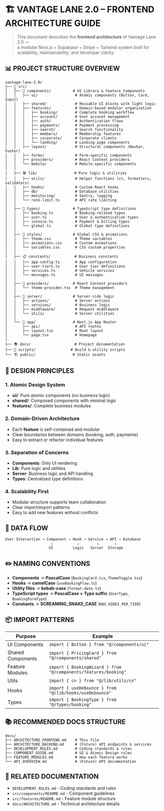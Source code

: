 # 🏗️ VANTAGE LANE 2.0 – FRONTEND ARCHITECTURE GUIDE

> This document describes the **frontend architecture** of Vantage Lane 2.0 —  
> a modular Next.js + Supabase + Stripe + Tailwind system built for scalability, maintainability, and developer clarity.

## 📊 PROJECT STRUCTURE OVERVIEW

```
vantage-lane-2.0/
├── 📁 src/
│   ├── 🎨 components/          # UI Library & Feature Components
│   │   ├── ui/                 # Atomic components (Button, Card, Input)
│   │   ├── shared/             # Reusable UI blocks with light logic
│   │   ├── features/           # Domain-based modular organization
│   │   │   ├── booking/        # Complete booking workflow
│   │   │   ├── account/        # User account management
│   │   │   ├── auth/           # Authentication flows
│   │   │   ├── payments/       # Payment processing
│   │   │   ├── search/         # Search functionality
│   │   │   ├── members/        # Membership features
│   │   │   ├── corporate/      # Corporate clients
│   │   │   └── landing/        # Landing page components
│   │   ├── layout/             # Structural components (Navbar, Footer)
│   │   ├── forms/              # Form-specific components
│   │   ├── providers/          # React Context providers
│   │   └── mobile/             # Mobile-specific components
│   │
│   ├── 🛠️ lib/                 # Pure logic & utilities
│   │   ├── utils/              # Helper functions (cn, formatters, validators)
│   │   ├── hooks/              # Custom React hooks
│   │   ├── db/                 # Database utilities
│   │   ├── monitoring/         # Sentry, logging
│   │   └── rate-limit.ts       # API rate limiting
│   │
│   ├── 📝 types/               # TypeScript type definitions
│   │   ├── booking.ts          # Booking-related types
│   │   ├── user.ts             # User & authentication types
│   │   ├── invoice.ts          # Payment & billing types
│   │   └── global.ts           # Global type definitions
│   │
│   ├── 🎨 styles/              # Global CSS & animations
│   │   ├── theme.css           # Theme variables
│   │   ├── animations.css      # Custom animations
│   │   └── variables.css       # CSS custom properties
│   │
│   ├── 📋 constants/           # Business constants
│   │   ├── app-config.ts       # App configuration
│   │   ├── user-tiers.ts       # User tier definitions
│   │   ├── services.ts         # Vehicle services
│   │   └── messages.ts         # UI messages
│   │
│   ├── 🔗 providers/           # React Context providers
│   │   └── theme-provider.tsx  # Theme management
│   │
│   ├── 🚀 server/              # Server-side logic
│   │   ├── actions/            # Server actions
│   │   ├── services/           # Business logic
│   │   ├── middleware/         # Request middleware
│   │   └── utils/              # Server utilities
│   │
│   └── 📱 app/                 # Next.js App Router
│       ├── api/                # API routes
│       ├── layout.tsx          # Root layout
│       └── page.tsx            # Homepage
│
├── 📚 docs/                    # Project documentation
├── 🔧 scripts/                # Build & utility scripts
└── 🏗️ public/                 # Static assets
```

## 🎯 DESIGN PRINCIPLES

### **1. Atomic Design System**
- **ui/**: Pure atomic components (no business logic)
- **shared/**: Composed components with minimal logic
- **features/**: Complete business modules

### **2. Domain-Driven Architecture**
- Each **feature** is self-contained and modular
- Clear boundaries between domains (booking, auth, payments)
- Easy to extract or refactor individual features

### **3. Separation of Concerns**
- **Components**: Only UI rendering
- **Lib**: Pure logic and utilities
- **Server**: Business logic and API handling
- **Types**: Centralized type definitions

### **4. Scalability First**
- Modular structure supports team collaboration
- Clear import/export patterns
- Easy to add new features without conflicts

## 🔄 DATA FLOW

```
User Interaction → Component → Hook → Service → API → Database
                     ↓           ↓        ↓       ↓
                    UI         Logic   Server  Storage
```

## ✏️ NAMING CONVENTIONS

- **Components** → **PascalCase** (`BookingCard.tsx`, `ThemeToggle.tsx`)
- **Hooks** → **camelCase** (`useBookingFlow.ts`)
- **Utility files** → **kebab-case** (`format-date.ts`)
- **TypeScript types** → **PascalCase + Type suffix** (`UserType`, `BookingFormType`)
- **Constants** → **SCREAMING_SNAKE_CASE** (`MAX_RIDES_PER_TIER`)

## 📦 IMPORT PATTERNS

| Purpose | Example |
|---------|---------|
| UI Components | `import { Button } from "@/components/ui"` |
| Shared Components | `import { PricingCard } from "@/components/shared"` |
| Feature Modules | `import { BookingWizard } from "@/components/features/booking"` |
| Utils | `import { cn } from "@/lib/utils/cn"` |
| Hooks | `import { useDebounce } from "@/lib/hooks/useDebounce"` |
| Types | `import { BookingType } from "@/types/booking"` |

## 📚 RECOMMENDED DOCS STRUCTURE

```
docs/
├── ARCHITECTURE_FRONTEND.md    # This file
├── ARCHITECTURE_BACKEND.md     # (Future) API endpoints & services
├── DEVELOPMENT_RULES.md        # Coding standards & rules
├── COMPONENT_GUIDE.md          # UI & Atomic Design rules
├── FEATURE_MODULES.md          # How each feature works
└── API_OVERVIEW.md             # (Future) API documentation
```

## 📖 RELATED DOCUMENTATION

- `DEVELOPMENT_RULES.md` - Coding standards and rules
- `src/components/README.md` - Component guidelines
- `src/features/README.md` - Feature module structure
- `docs/ARCHITECTURE.md` - Technical architecture details
